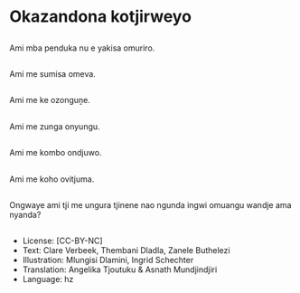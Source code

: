 # Okazandona kotjirweyo

##
Ami mba penduka nu e yakisa omuriro.

##
Ami me sumisa omeva.

##
Ami me ke ozonguṋe.

##
Ami me zunga onyungu.

##
Ami me kombo ondjuwo.

##
Ami me koho ovitjuma.

##
Ongwaye ami tji me ungura tjinene nao ngunda ingwi omuangu wandje ama nyanda?

##
* License: [CC-BY-NC]
* Text: Clare Verbeek, Thembani Dladla, Zanele Buthelezi
* Illustration: Mlungisi Dlamini, Ingrid Schechter
* Translation: Angelika Tjoutuku & Asnath Mundjindjiri
* Language: hz
